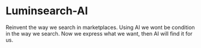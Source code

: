 # Luminsearch-AI
Reinvent the way we search in marketplaces. Using AI we wont be condition in the way we search. Now we express what we want, then AI will find it for us. 
